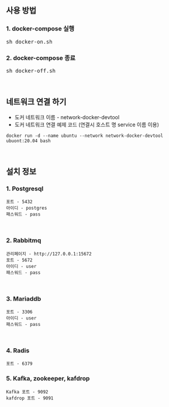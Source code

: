 ## 사용 방법 
### 1. docker-compose 실행
<pre>
sh docker-on.sh
</pre>

### 2. docker-compose 종료
<pre>
sh docker-off.sh
</pre>

</br>

## 네트워크 연결 하기
+ 도커 네트워크 이름 - network-docker-devtool
+ 도커 네트워크 연결 예제 코드 (연결시 호스트 명 service 이름 이용)
```
docker run -d --name ubuntu --network network-docker-devtool ubuont:20.04 bash
```
</br>

## 설치 정보
### 1. Postgresql
```
포트 - 5432
아이디 - postgres
패스워드 - pass
```

</br>

### 2. Rabbitmq
```
관리페이지 - http://127.0.0.1:15672
포트 - 5672
아이디 - user
패스워드 - pass
```
</br>

### 3. Mariaddb
```
포트 - 3306
아이디 - user
패스워드 - pass
```

</br>

### 4. Radis
```
포트 - 6379
```

### 5. Kafka, zookeeper, kafdrop
```
Kafka 포트 - 9092
kafdrop 포트 - 9091
```